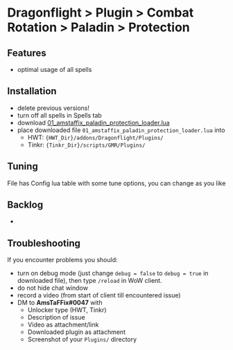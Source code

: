# Dragonflight > Plugin > Combat Rotation > Paladin > Protection

## Features
- optimal usage of all spells

## Installation
- delete previous versions!
- turn off all spells in Spells tab
- download [01_amstaffix_paladin_protection_loader.lua](https://raw.githubusercontent.com/Dream-Weaver-GMR-Profiles-Plugins/public/master/plugins/retail/combat_rotation/paladin/protection/v1/01_amstaffix_paladin_protection_loader.lua)
- place downloaded file `01_amstaffix_paladin_protection_loader.lua` into
  - HWT: `{HWT_Dir}/addons/Dragonflight/Plugins/`
  - Tinkr: `{Tinkr_Dir}/scripts/GMR/Plugins/`

## Tuning
File has Config lua table with some tune options, you can change as you like

## Backlog
- 

## Troubleshooting
If you encounter problems you should:
- turn on debug mode (just change `debug = false` to `debug = true` in downloaded file), then type `/reload` in WoW client.
- do not hide chat window
- record a video (from start of client till encountered issue)
- DM to **AmsTaFFix#0047** with
  - Unlocker type (HWT, Tinkr)
  - Description of issue
  - Video as attachment/link
  - Downloaded plugin as attachment
  - Screenshot of your `Plugins/` directory

